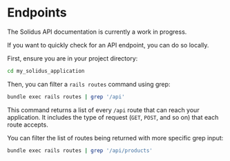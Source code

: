 # Endpoints

<!-- TODO
  This article is a stub.

  Ideally, we can generate documentation for each endpoint and request from
  tests. Maintaining this sort of documentation by hand is a real chore.
-->

The Solidus API documentation is currently a work in progress.

If you want to quickly check for an API endpoint, you can do so locally.

First, ensure you are in your project directory:

```bash
cd my_solidus_application
```

Then, you can filter a `rails routes` command using grep:

```bash
bundle exec rails routes | grep '/api'
```

This command returns a list of every `/api` route that can reach your
application. It includes the type of request (`GET`, `POST`, and so on) that
each route accepts.

You can filter the list of routes being returned with more specific grep input:

```bash
bundle exec rails routes | grep '/api/products'
```
